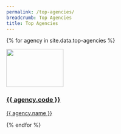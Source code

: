 ```yaml
---
permalink: /top-agencies/
breadcrumb: Top Agencies
title: Top Agencies
---
```


<div class="block-grid">
  
{% for agency in site.data.top-agencies %}
  
  <div class="grid-item"> 
    <a href="{{ agency.website }}">
      <img src="{{ agency.image-url }}" style="height: 100px; width:150px;"/>
      <h3> {{ agency.code }} </h3>
      <p> {{ agency.name }} </p>
    </a>
  </div>
  
{% endfor %}

</div>




